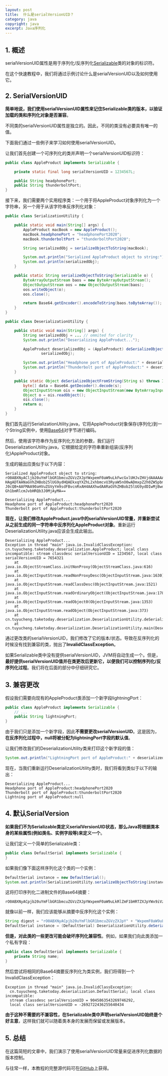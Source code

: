 ```yaml
---
layout: post
title:  什么是serialVersionUID？
category: java
copyright: java
excerpt: Java序列化
---
```


## 1. 概述

serialVersionUID属性是用于序列化/反序列化[Serializable](https://docs.oracle.com/en/java/javase/11/docs/api/java.base/java/io/Serializable.html)类的对象的标识符。

在这个快速教程中，我们将通过示例讨论什么是serialVersionUID以及如何使用它。

## 2. SerialVersionUID

**简单地说，我们使用serialVersionUID属性来记住Serializable类的版本，以验证加载的类和序列化对象是否兼容**。

不同类的serialVersionUID属性是独立的。因此，不同的类没有必要具有唯一的值。

下面我们通过一些例子来学习如何使用serialVersionUID。

让我们首先创建一个可序列化的类并声明一个serialVersionUID标识符：

```java
public class AppleProduct implements Serializable {

    private static final long serialVersionUID = 1234567L;

    public String headphonePort;
    public String thunderboltPort;
}
```

接下来，我们需要两个实用程序类：一个用于将AppleProduct对象序列化为一个字符串，另一个用于从该字符串反序列化对象：

```java
public class SerializationUtility {

    public static void main(String[] args) {
        AppleProduct macBook = new AppleProduct();
        macBook.headphonePort = "headphonePort2020";
        macBook.thunderboltPort = "thunderboltPort2020";

        String serializedObj = serializeObjectToString(macBook);

        System.out.println("Serialized AppleProduct object to string:");
        System.out.println(serializedObj);
    }

    public static String serializeObjectToString(Serializable o) {
        ByteArrayOutputStream baos = new ByteArrayOutputStream();
        ObjectOutputStream oos = new ObjectOutputStream(baos);
        oos.writeObject(o);
        oos.close();

        return Base64.getEncoder().encodeToString(baos.toByteArray());
    }
}
```

```java
public class DeserializationUtility {

    public static void main(String[] args) {
        String serializedObj = ... // ommited for clarity
        System.out.println("Deserializing AppleProduct...");

        AppleProduct deserializedObj = (AppleProduct) deSerializeObjectFromString(
                serializedObj);

        System.out.println("Headphone port of AppleProduct:" + deserializedObj.getHeadphonePort());
        System.out.println("Thunderbolt port of AppleProduct:" + deserializedObj.getThunderboltPort());
    }

    public static Object deSerializeObjectFromString(String s) throws IOException, ClassNotFoundException {
        byte[] data = Base64.getDecoder().decode(s);
        ObjectInputStream ois = new ObjectInputStream(new ByteArrayInputStream(data));
        Object o = ois.readObject();
        ois.close();
        return o;
    }
}
```

我们首先运行SerializationUtility.java，它将AppleProduct对象保存(序列化)到一个String实例中，使用[Base64](https://docs.oracle.com/en/java/javase/11/docs/api/java.base/java/util/Base64.html)对字节进行编码。

然后，使用该字符串作为反序列化方法的参数，我们运行DeserializationUtility.java，它根据给定的字符串重新组装(反序列化)AppleProduct对象。

生成的输出应类似于以下内容：

```text
Serialized AppleProduct object to string:
rO0ABXNyACljb20uYmFlbGR1bmcuZGVzZXJpYWxpemF0aW9uLkFwcGxlUHJvZHVjdAAAAAAAEta
HAgADTAANaGVhZHBob25lUG9ydHQAEkxqYXZhL2xhbmcvU3RyaW5nO0wADmxpZ2h0ZW5pbmdQb3
J0cQB+AAFMAA90aHVuZGVyYm9sdFBvcnRxAH4AAXhwdAARaGVhZHBob25lUG9ydDIwMjBwdAATd
Gh1bmRlcmJvbHRQb3J0MjAyMA==
```

```text
Deserializing AppleProduct...
Headphone port of AppleProduct:headphonePort2020
Thunderbolt port of AppleProduct:thunderboltPort2020
```

**现在，让我们修改AppleProduct.java中的serialVersionUID常量，并重新尝试从之前生成的同一字符串中反序列化AppleProduct对象**。重新运行DeserializationUtility.java应该会生成此输出。

```text
Deserializing AppleProduct...
Exception in thread "main" java.io.InvalidClassException: cn.tuyucheng.taketoday.deserialization.AppleProduct; local class incompatible: stream classdesc serialVersionUID = 1234567, local class serialVersionUID = 7654321
	at java.io.ObjectStreamClass.initNonProxy(ObjectStreamClass.java:616)
	at java.io.ObjectInputStream.readNonProxyDesc(ObjectInputStream.java:1630)
	at java.io.ObjectInputStream.readClassDesc(ObjectInputStream.java:1521)
	at java.io.ObjectInputStream.readOrdinaryObject(ObjectInputStream.java:1781)
	at java.io.ObjectInputStream.readObject0(ObjectInputStream.java:1353)
	at java.io.ObjectInputStream.readObject(ObjectInputStream.java:373)
	at cn.tuyucheng.taketoday.deserialization.DeserializationUtility.deSerializeObjectFromString(DeserializationUtility.java:24)
	at cn.tuyucheng.taketoday.deserialization.DeserializationUtility.main(DeserializationUtility.java:15)
```

通过更改类的serialVersionUID，我们修改了它的版本/状态。导致在反序列化的时候没有找到兼容的类，抛出了**InvalidClassException**。

如果Serializable类中没有提供serialVersionUID，JVM将自动生成一个。但是，**最好提供serialVersionUID值并在类更改后更新它，以便我们可以控制序列化/反序列化过程**。我们将在后面的部分中仔细研究它。

## 3. 兼容更改

假设我们需要向现有的AppleProduct类添加一个新字段lightningPort：

```java
public class AppleProduct implements Serializable {
    // ...
    public String lightningPort;
}
```

由于我们只是添加一个新字段，因此**不需要更改serialVersionUID**。这是因为，**在反序列化过程中，null将被分配为lightningPort字段的默认值**。

让我们修改我们的DeserializationUtility类来打印这个新字段的值：

```java
System.out.println("LightningPort port of AppleProduct:" + deserializedObj.getLightningPort());
```

现在，当我们重新运行DeserializationUtility类时，我们将看到类似于以下的输出：

```text
Deserializing AppleProduct...
Headphone port of AppleProduct:headphonePort2020
Thunderbolt port of AppleProduct:thunderboltPort2020
Lightning port of AppleProduct:null
```

## 4. 默认SerialVersion

**如果我们不为Serializable类定义serialVersionUID状态，那么Java将根据类本身的某些属性(例如类名、实例字段等)来定义一个**。

让我们定义一个简单的Serializable类：

```java
public class DefaultSerial implements Serializable {
}
```

如果我们像下面这样序列化这个类的一个实例：

```java
DefaultSerial instance = new DefaultSerial();
System.out.println(SerializationUtility.serializeObjectToString(instance));
```

这将打印序列化二进制文件的Base64摘要：

```text
rO0ABXNyACpjb20uYmFlbGR1bmcuZGVzZXJpYWxpemF0aW9uLkRlZmF1bHRTZXJpYWx9iVz3Lz/mdAIAAHhw
```

就像以前一样，我们应该能够从摘要中反序列化这个实例：

```java
String digest = "rO0ABXNyACpjb20uYmFlbGR1bmcuZGVzZXJpY" + "WxpemF0aW9uLkRlZmF1bHRTZXJpYWx9iVz3Lz/mdAIAAHhw";
DefaultSerial instance = (DefaultSerial) DeserializationUtility.deSerializeObjectFromString(digest);
```

**但是，对此类的一些更改可能会破坏序列化兼容性**。例如，如果我们向此类添加一个私有字段：

```java
public class DefaultSerial implements Serializable {
    private String name;
}
```

然后尝试将相同的Base64摘要反序列化为类实例，我们将得到一个InvalidClassException：

```text
Exception in thread "main" java.io.InvalidClassException: 
  cn.tuyucheng.taketoday.deserialization.DefaultSerial; local class incompatible: 
  stream classdesc serialVersionUID = 9045863543269746292, 
  local class serialVersionUID = -2692722436255640434
```

**由于这种不需要的不兼容性，在Serializable类中声明serialVersionUID始终是个好主意**，这样我们就可以随着类本身的发展而保留或发展版本。

## 5. 总结

在这篇简短的文章中，我们演示了使用serialVersionUID常量来促进序列化数据的版本控制。

与往常一样，本教程的完整源代码可在[GitHub](https://github.com/tuyucheng7/taketoday-tutorial4j/tree/master/java-core-modules/java-serialization)上获得。